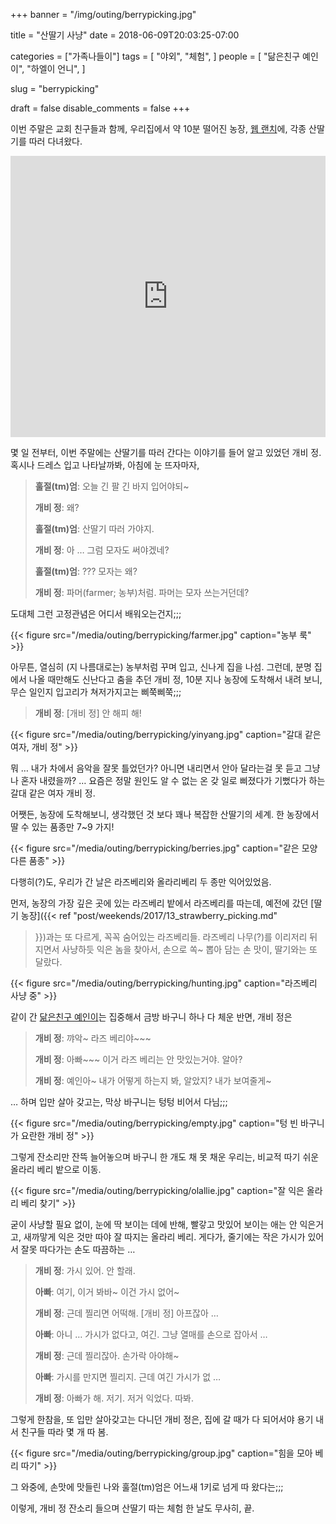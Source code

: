 +++
banner = "/img/outing/berrypicking.jpg"

title = "산딸기 사냥"
date = 2018-06-09T20:03:25-07:00

categories = ["가족나들이"]
tags = [
    "야외",
    "체험",
]
people = [
    "닮은친구 예인이",
    "하엘이 언니",
]

slug = "berrypicking"

draft = false
disable_comments = false
+++

이번 주말은 교회 친구들과 함께, 우리집에서 약 10분 떨어진 농장,
[웹 랜치](http://www.webbranchinc.com)에, 각종 산딸기를 따러
다녀왔다.

<!--more-->

<iframe
src="https://www.google.com/maps/embed?pb=!1m18!1m12!1m3!1d3169.280177907858!2d-122.20134048432331!3d37.40685204101387!2m3!1f0!2f0!3f0!3m2!1i1024!2i768!4f13.1!3m3!1m2!1s0x808fa517b346bc71%3A0xb99f1f227ce65545!2sWebb+Ranch+U+Pick!5e0!3m2!1sen!2sus!4v1528687506020"
width="100%" height="450" frameborder="0" style="border:0"
allowfullscreen></iframe>

몇 일 전부터, 이번 주말에는 산딸기를 따러 간다는 이야기를 들어 알고 있었던
개비 정. 혹시나 드레스 입고 나타날까봐, 아침에 눈 뜨자마자,

> **훌절(tm)엄**: 오늘 긴 팔 긴 바지 입어야되~
>
> **개비 정**: 왜?
>
> **훌절(tm)엄**: 산딸기 따러 가야지.
>
> **개비 정**: 아 … 그럼 모자도 써야겠네?
>
> **훌절(tm)엄**: ??? 모자는 왜?
>
> **개비 정**: 파머(farmer; 농부)처럼. 파머는 모자 쓰는거던데?

도대체 그런 고정관념은 어디서 배워오는건지;;;

{{< figure src="/media/outing/berrypicking/farmer.jpg"
  caption="농부 룩" >}}

아무튼, 열심히 (지 나름대로는) 농부처럼 꾸며 입고, 신나게 집을 나섬.
그런데, 분명 집에서 나올 때만해도 신난다고 춤을 추던 개비 정, 10분 지나 농장에
도착해서 내려 보니, 무슨 일인지 입고리가 쳐저가지고는 삐쭉삐쭉;;;

> **개비 정**: [개비 정] 안 해피 해!


{{< figure src="/media/outing/berrypicking/yinyang.jpg"
  caption="갈대 같은 여자, 개비 정" >}}

뭐 … 내가 차에서 음악을 잘못 틀었던가? 아니면 내리면서 안아 달라는걸 못 듣고
그냥 나 혼자 내렸을까? … 요즘은 정말 원인도 알 수 없는 온 갖 일로 삐졌다가
기뻤다가 하는 갈대 같은 여자 개비 정.

어쨋든, 농장에 도착해보니, 생각했던 것 보다 꽤나 복잡한 산딸기의 세계.
한 농장에서 딸 수 있는 품종만 7~9 가지!

{{< figure src="/media/outing/berrypicking/berries.jpg"
  caption="같은 모양 다른 품종" >}}

다행히(?)도, 우리가 간 날은 라즈베리와 올라리베리 두 종만 익어있었음.

먼저, 농장의 가장 깊은 곳에 있는 라즈베리 밭에서 라즈베리를 따는데,
예전에 갔던 [딸기 농장]({{< ref "post/weekends/2017/13_strawberry_picking.md"
>}})과는 또 다르게, 꼭꼭 숨어있는 라즈베리들.
라즈베리 나무(?)를 이리저리 뒤지면서 사냥하듯 익은 놈을 찾아서, 손으로 쏙~ 뽑아
담는 손 맛이, 딸기와는 또 달랐다.

{{< figure src="/media/outing/berrypicking/hunting.jpg"
  caption="라즈베리 사냥 중" >}}

같이 간 [닮은친구 예인이](/people/닮은친구-예인이)는 집중해서 금방 바구니 하나
다 체운 반면, 개비 정은

> **개비 정**: 꺄악~ 라즈 베리야~~~
>
> **개비 정**: 아빠~~~ 이거 라즈 베리는 안 맛있는거야. 알아?
>
> **개비 정**: 예인아~ 내가 어떻게 하는지 봐, 알았지? 내가 보여줄게~

… 하며 입만 살아 갖고는, 막상 바구니는 텅텅 비어서 다님;;;


{{< figure src="/media/outing/berrypicking/empty.jpg"
  caption="텅 빈 바구니가 요란한 개비 정" >}}

그렇게 잔소리만 잔뜩 늘어놓으며 바구니 한 개도 채 못 채운 우리는, 비교적
따기 쉬운 올라리 베리 밭으로 이동.

{{< figure src="/media/outing/berrypicking/olallie.jpg"
  caption="잘 익은 올라리 베리 찾기" >}}

굳이 사냥할 필요 없이, 눈에 딱 보이는 데에 반해, 빨갛고 맛있어 보이는 애는
안 익은거고, 새까맣게 익은 것만 따야 잘 따지는 올라리 베리. 게다가, 줄기에는
작은 가시가 있어서 잘못 따다가는 손도 따끔하는 …

> **개비 정**: 가시 있어. 안 할래.
>
> **아빠**: 여기, 이거 봐바~ 이건 가시 없어~
>
> **개비 정**: 근데 찔리면 어떡해. [개비 정] 아프잖아 …
>
> **아빠**: 아니 … 가시가 없다고, 여긴. 그냥 열매를 손으로 잡아서 …
>
> **개비 정**: 근데 찔리잖아. 손가락 아야해~
>
> **아빠**: 가시를 만지면 찔리지. 근데 여긴 가시가 없 …
>
> **개비 정**: 아빠가 해. 저기. 저거 익었다. 따봐.

그렇게 한참을, 또 입만 살아갖고는 다니던 개비 정은, 집에 갈 때가 다 되어서야
용기 내서 친구들 따라 몇 개 따 봄.

{{< figure src="/media/outing/berrypicking/group.jpg"
  caption="힘을 모아 베리 따기" >}}

그 와중에, 손맛에 맛들린 나와 훌절(tm)엄은 어느새 1키로 넘게 따 왔다는;;;

이렇게, 개비 정 잔소리 들으며 산딸기 따는 체험 한 날도 무사히, 끝.

